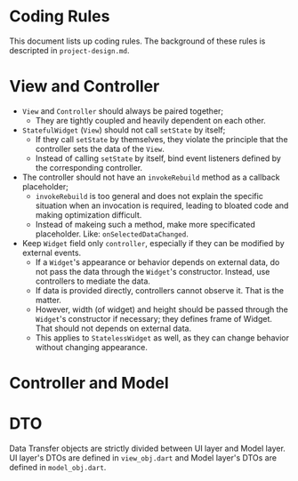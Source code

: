 # Coding Rules

This document lists up coding rules.
The background of these rules is descripted in `project-design.md`.

# View and Controller

- `View` and `Controller` should always be paired together;
  - They are tightly coupled and heavily dependent on each other.
- `StatefulWidget` (`View`) should not call `setState` by itself;
  - If they call `setState` by themselves, they violate the principle that the controller sets the data of the `View`.
  - Instead of calling `setState` by itself, bind event listeners defined by the corresponding controller.
- The controller should not have an `invokeRebuild` method as a callback placeholder;
  - `invokeRebuild` is too general and does not explain the specific situation when an invocation is required, leading to bloated code and making optimization difficult.
  - Instead of makeing such a method, make more specificated placeholder. Like: `onSelectedDataChanged`.
- Keep `Widget` field only `controller`, especially if they can be modified by external events.
  - If a `Widget`'s appearance or behavior depends on external data, do not pass the data through the `Widget`'s constructor. Instead, use controllers to mediate the data.
  - If data is provided directly, controllers cannot observe it. That is the matter.
  - However, width (of widget) and height should be passed through the `Widget`'s constructor if necessary; they defines frame of Widget. That should not depends on external data.
  - This applies to `StatelessWidget` as well, as they can change behavior without changing appearance.

# Controller and Model


# DTO

Data Transfer objects are strictly divided between UI layer and Model layer.
UI layer's DTOs are defined in `view_obj.dart` and Model layer's DTOs are defined in `model_obj.dart`.
